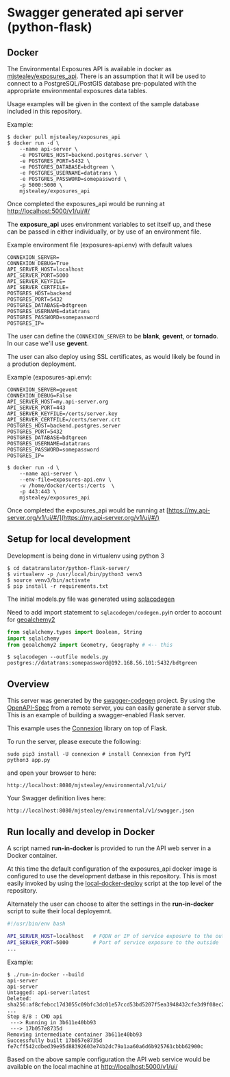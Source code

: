 # Swagger generated api server (python-flask)

## Docker

The Environmental Exposures API is available in docker as [mjstealey/exposures_api](https://hub.docker.com/r/mjstealey/exposures_api/). There is an assumption that it will be used to connect to a PostgreSQL/PostGIS database pre-populated with the appropriate environmental exposures data tables.

Usage examples will be given in the context of the sample database included in this repository.

Example:

```
$ docker pull mjstealey/exposures_api
$ docker run -d \
	--name api-server \
	-e POSTGRES_HOST=backend.postgres.server \
	-e POSTGRES_PORT=5432 \
	-e POSTGRES_DATABASE=bdtgreen \
	-e POSTGRES_USERNAME=datatrans \
	-e POSTGRES_PASSWORD=somepassword \
	-p 5000:5000 \
	mjstealey/exposures_api
```

Once completed the exposures_api would be running at [http://localhost:5000/v1/ui/#/](http://localhost:5000/v1/ui/#/)

The **exposure_api** uses environment variables to set itself up, and these can be passed in either individually, or by use of an environment file.

Example environment file (exposures-api.env) with default values

```
CONNEXION_SERVER=
CONNEXION_DEBUG=True
API_SERVER_HOST=localhost
API_SERVER_PORT=5000
API_SERVER_KEYFILE=
API_SERVER_CERTFILE=
POSTGRES_HOST=backend
POSTGRES_PORT=5432
POSTGRES_DATABASE=bdtgreen
POSTGRES_USERNAME=datatrans
POSTGRES_PASSWORD=somepassword
POSTGRES_IP=
```

The user can define the `CONNEXION_SERVER` to be **blank**, **gevent**, or **tornado**. In our case we'll use **gevent**.

The user can also deploy using SSL certificates, as would likely be found in a prodution deployment.

Example (exposures-api.env):

```
CONNEXION_SERVER=gevent
CONNEXION_DEBUG=False
API_SERVER_HOST=my.api-server.org
API_SERVER_PORT=443
API_SERVER_KEYFILE=/certs/server.key
API_SERVER_CERTFILE=/certs/server.crt
POSTGRES_HOST=backend.postgres.server
POSTGRES_PORT=5432
POSTGRES_DATABASE=bdtgreen
POSTGRES_USERNAME=datatrans
POSTGRES_PASSWORD=somepassword
POSTGRES_IP=
```

```
$ docker run -d \
	--name api-server \
	--env-file=exposures-api.env \
	-v /home/docker/certs:/certs  \
	-p 443:443 \
	mjstealey/exposures_api
```

Once completed the exposures_api would be running at [https://my.api-server.org/v1/ui/#/](https://my.api-server.org/v1/ui/#/)

## Setup for local development
Development is being done in virtualenv using python 3

```
$ cd datatranslator/python-flask-server/
$ virtualenv -p /usr/local/bin/python3 venv3
$ source venv3/bin/activate
$ pip install -r requirements.txt
```
The initial models.py file was generated using [sqlacodegen](https://pypi.python.org/pypi/sqlacodegen)

Need to add import statement to `sqlacodegen/codegen.py`in order to account for [geoalchemy2](https://geoalchemy-2.readthedocs.io/en/latest/)

```python
from sqlalchemy.types import Boolean, String
import sqlalchemy
from geoalchemy2 import Geometry, Geography # <-- this
```

```
$ sqlacodegen --outfile models.py postgres://datatrans:somepassword@192.168.56.101:5432/bdtgreen
```

## Overview
This server was generated by the [swagger-codegen](https://github.com/swagger-api/swagger-codegen) project. By using the
[OpenAPI-Spec](https://github.com/swagger-api/swagger-core/wiki) from a remote server, you can easily generate a server stub.  This
is an example of building a swagger-enabled Flask server.

This example uses the [Connexion](https://github.com/zalando/connexion) library on top of Flask.

To run the server, please execute the following:

```
sudo pip3 install -U connexion # install Connexion from PyPI
python3 app.py
```

and open your browser to here:

```
http://localhost:8080/mjstealey/environmental/v1/ui/
```

Your Swagger definition lives here:

```
http://localhost:8080/mjstealey/environmental/v1/swagger.json
```

## Run locally and develop in Docker

A script named **run-in-docker** is provided to run the API web server in a Docker container. 

At this time the default configuration of the exposures_api docker image is configured to use the development datbase in this repository. This is most easily invoked by using the [local-docker-deploy](https://github.com/mjstealey/datatranslator/blob/develop/local-docker-deploy) script at the top level of the repository.

Alternately the user can choose to alter the settings in the **run-in-docker** script to suite their local deployemnt.

```bash
#!/usr/bin/env bash

API_SERVER_HOST=localhost	# FQDN or IP of service exposure to the outside
API_SERVER_PORT=5000		# Port of service exposure to the outside
...
```

Example:

```
$ ./run-in-docker --build
api-server
api-server
Untagged: api-server:latest
Deleted: sha256:af8cfebcc17d3055c09bfc3dc01e57ccd53bd5207f5ea3948432cfe3d9f08ec2
...
Step 8/8 : CMD api
 ---> Running in 3b611e40bb93
 ---> 17b057e8735d
Removing intermediate container 3b611e40bb93
Successfully built 17b057e8735d
fe7cff542cdbed39e95d88392603e74b2dc79a1aa60a6d6b925761cbbb62900c
```

Based on the above sample configuration the API web service would be available on the local machine at [http://localhost:5000/v1/ui/](http://localhost:5000/v1/ui/#/)
